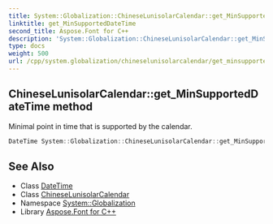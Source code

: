 ```yaml
---
title: System::Globalization::ChineseLunisolarCalendar::get_MinSupportedDateTime method
linktitle: get_MinSupportedDateTime
second_title: Aspose.Font for C++
description: 'System::Globalization::ChineseLunisolarCalendar::get_MinSupportedDateTime method. Minimal point in time that is supported by the calendar in C++.'
type: docs
weight: 500
url: /cpp/system.globalization/chineselunisolarcalendar/get_minsupporteddatetime/
---
```

## ChineseLunisolarCalendar::get_MinSupportedDateTime method


Minimal point in time that is supported by the calendar.

```cpp
DateTime System::Globalization::ChineseLunisolarCalendar::get_MinSupportedDateTime() const override
```

## See Also

* Class [DateTime](../../../system/datetime/)
* Class [ChineseLunisolarCalendar](../)
* Namespace [System::Globalization](../../)
* Library [Aspose.Font for C++](../../../)
